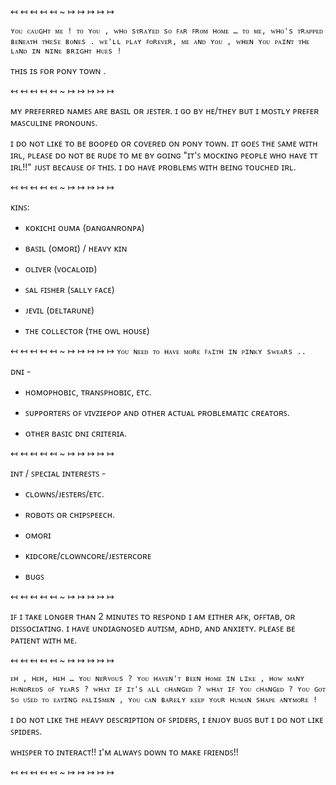 ↤ ↤ ↤ ↤ ↤ ~ ↦ ↦ ↦ ↦ ↦

` ʏᴏᴜ ᴄᴀᴜɢʜᴛ ᴍᴇ ! ᴛᴏ ʏᴏᴜ , ᴡʜᴏ sᴛʀᴀʏᴇᴅ sᴏ ꜰᴀʀ ꜰʀᴏᴍ ʜᴏᴍᴇ … ᴛᴏ ᴍᴇ, ᴡʜᴏ's ᴛʀᴀᴘᴘᴇᴅ ʙᴇɴᴇᴀᴛʜ ᴛʜᴇsᴇ ʙᴏɴᴇs . ᴡᴇ'ʟʟ ᴘʟᴀʏ ꜰᴏʀᴇᴠᴇʀ, ᴍᴇ ᴀɴᴅ ʏᴏᴜ , ᴡʜᴇɴ ʏᴏᴜ ᴘᴀɪɴᴛ ᴛʜᴇ ʟᴀɴᴅ ɪɴ ɴɪɴᴇ ʙʀɪɢʜᴛ ʜᴜᴇs ! `

ᴛʜɪs ɪs ꜰᴏʀ ᴘᴏɴʏ ᴛᴏᴡɴ .

↤ ↤ ↤ ↤ ↤ ~ ↦ ↦ ↦ ↦ ↦

ᴍʏ ᴘʀᴇꜰᴇʀʀᴇᴅ ɴᴀᴍᴇꜱ ᴀʀᴇ ʙᴀꜱɪʟ ᴏʀ ᴊᴇꜱᴛᴇʀ. ɪ ɢᴏ ʙʏ ʜᴇ/ᴛʜᴇʏ ʙᴜᴛ ɪ ᴍᴏꜱᴛʟʏ ᴘʀᴇꜰᴇʀ ᴍᴀꜱᴄᴜʟɪɴᴇ ᴘʀᴏɴᴏᴜɴꜱ.


ɪ ᴅᴏ ɴᴏᴛ ʟɪᴋᴇ ᴛᴏ ʙᴇ ʙᴏᴏᴘᴇᴅ ᴏʀ ᴄᴏᴠᴇʀᴇᴅ ᴏɴ ᴘᴏɴʏ ᴛᴏᴡɴ. 
ɪᴛ ɢᴏᴇꜱ ᴛʜᴇ ꜱᴀᴍᴇ ᴡɪᴛʜ ɪʀʟ, ᴘʟᴇᴀꜱᴇ ᴅᴏ ɴᴏᴛ ʙᴇ ʀᴜᴅᴇ ᴛᴏ ᴍᴇ ʙʏ ɢᴏɪɴɢ "ɪᴛ'ꜱ ᴍᴏᴄᴋɪɴɢ ᴘᴇᴏᴘʟᴇ ᴡʜᴏ ʜᴀᴠᴇ ᴛᴛ ɪʀʟ!!" ᴊᴜꜱᴛ ʙᴇᴄᴀᴜꜱᴇ ᴏꜰ ᴛʜɪꜱ. 
ɪ ᴅᴏ ʜᴀᴠᴇ ᴘʀᴏʙʟᴇᴍꜱ ᴡɪᴛʜ ʙᴇɪɴɢ ᴛᴏᴜᴄʜᴇᴅ ɪʀʟ.

↤ ↤ ↤ ↤ ↤ ~ ↦ ↦ ↦ ↦ ↦

ᴋɪɴꜱ:
- ᴋᴏᴋɪᴄʜɪ ᴏᴜᴍᴀ (ᴅᴀɴɢᴀɴʀᴏɴᴘᴀ)

- ʙᴀꜱɪʟ (ᴏᴍᴏʀɪ) / ʜᴇᴀᴠʏ ᴋɪɴ

- ᴏʟɪᴠᴇʀ (ᴠᴏᴄᴀʟᴏɪᴅ)

- ꜱᴀʟ ꜰɪꜱʜᴇʀ (ꜱᴀʟʟʏ ꜰᴀᴄᴇ)

- ᴊᴇᴠɪʟ (ᴅᴇʟᴛᴀʀᴜɴᴇ)

- ᴛʜᴇ ᴄᴏʟʟᴇᴄᴛᴏʀ (ᴛʜᴇ ᴏᴡʟ ʜᴏᴜꜱᴇ)

↤ ↤ ↤ ↤ ↤ ~ ↦ ↦ ↦ ↦ ↦
` ʏᴏᴜ ɴᴇᴇᴅ ᴛᴏ ʜᴀᴠᴇ ᴍᴏʀᴇ ꜰᴀɪᴛʜ ɪɴ ᴘɪɴᴋʏ sᴡᴇᴀʀs .. `

ᴅɴɪ -

- ʜᴏᴍᴏᴘʜᴏʙɪᴄ, ᴛʀᴀɴꜱᴘʜᴏʙɪᴄ, ᴇᴛᴄ.

- ꜱᴜᴘᴘᴏʀᴛᴇʀꜱ ᴏꜰ ᴠɪᴠᴢɪᴇᴘᴏᴘ ᴀɴᴅ ᴏᴛʜᴇʀ ᴀᴄᴛᴜᴀʟ ᴘʀᴏʙʟᴇᴍᴀᴛɪᴄ ᴄʀᴇᴀᴛᴏʀꜱ.

- ᴏᴛʜᴇʀ ʙᴀꜱɪᴄ ᴅɴɪ ᴄʀɪᴛᴇʀɪᴀ.

↤ ↤ ↤ ↤ ↤ ~ ↦ ↦ ↦ ↦ ↦

ɪɴᴛ / ꜱᴘᴇᴄɪᴀʟ ɪɴᴛᴇʀᴇꜱᴛꜱ -

- ᴄʟᴏᴡɴꜱ/ᴊᴇꜱᴛᴇʀꜱ/ᴇᴛᴄ.

- ʀᴏʙᴏᴛꜱ ᴏʀ ᴄʜɪᴘꜱᴘᴇᴇᴄʜ.

- ᴏᴍᴏʀɪ

- ᴋɪᴅᴄᴏʀᴇ/ᴄʟᴏᴡɴᴄᴏʀᴇ/ᴊᴇꜱᴛᴇʀᴄᴏʀᴇ

- ʙᴜɢꜱ

↤ ↤ ↤ ↤ ↤ ~ ↦ ↦ ↦ ↦ ↦

ɪꜰ ɪ ᴛᴀᴋᴇ ʟᴏɴɢᴇʀ ᴛʜᴀɴ 2 ᴍɪɴᴜᴛᴇꜱ ᴛᴏ ʀᴇꜱᴘᴏɴᴅ ɪ ᴀᴍ ᴇɪᴛʜᴇʀ ᴀꜰᴋ, ᴏꜰꜰᴛᴀʙ, ᴏʀ ᴅɪꜱꜱᴏᴄɪᴀᴛɪɴɢ. 
ɪ ʜᴀᴠᴇ ᴜɴᴅɪᴀɢɴᴏꜱᴇᴅ ᴀᴜᴛɪꜱᴍ, ᴀᴅʜᴅ, ᴀɴᴅ ᴀɴxɪᴇᴛʏ. ᴘʟᴇᴀꜱᴇ ʙᴇ ᴘᴀᴛɪᴇɴᴛ ᴡɪᴛʜ ᴍᴇ.

↤ ↤ ↤ ↤ ↤ ~ ↦ ↦ ↦ ↦ ↦

` ᴇʜ , ʜᴇʜ, ʜᴇʜ … ʏᴏᴜ ɴᴇʀᴠᴏᴜs ? ʏᴏᴜ ʜᴀᴠᴇɴ'ᴛ ʙᴇᴇɴ ʜᴏᴍᴇ ɪɴ ʟɪᴋᴇ , ʜᴏᴡ ᴍᴀɴʏ ʜᴜɴᴅʀᴇᴅs ᴏꜰ ʏᴇᴀʀs ? ᴡʜᴀᴛ ɪꜰ ɪᴛ's ᴀʟʟ ᴄʜᴀɴɢᴇᴅ ? ᴡʜᴀᴛ ɪꜰ ʏᴏᴜ ᴄʜᴀɴɢᴇᴅ ? ʏᴏᴜ ɢᴏᴛ sᴏ ᴜꜱᴇᴅ ᴛᴏ ᴇᴀᴛɪɴɢ ᴘᴀʟɪsᴍᴇɴ , ʏᴏᴜ ᴄᴀɴ ʙᴀʀᴇʟʏ ᴋᴇᴇᴘ ʏᴏᴜʀ ʜᴜᴍᴀɴ sʜᴀᴘᴇ ᴀɴʏᴍᴏʀᴇ ! `

ɪ ᴅᴏ ɴᴏᴛ ʟɪᴋᴇ ᴛʜᴇ ʜᴇᴀᴠʏ ᴅᴇꜱᴄʀɪᴘᴛɪᴏɴ ᴏꜰ ꜱᴘɪᴅᴇʀꜱ, ɪ ᴇɴᴊᴏʏ ʙᴜɢꜱ ʙᴜᴛ ɪ ᴅᴏ ɴᴏᴛ ʟɪᴋᴇ ꜱᴘɪᴅᴇʀꜱ.

ᴡʜɪꜱᴘᴇʀ ᴛᴏ ɪɴᴛᴇʀᴀᴄᴛ!! ɪ'ᴍ ᴀʟᴡᴀʏꜱ ᴅᴏᴡɴ ᴛᴏ ᴍᴀᴋᴇ ꜰʀɪᴇɴᴅꜱ!!

↤ ↤ ↤ ↤ ↤ ~ ↦ ↦ ↦ ↦ ↦
